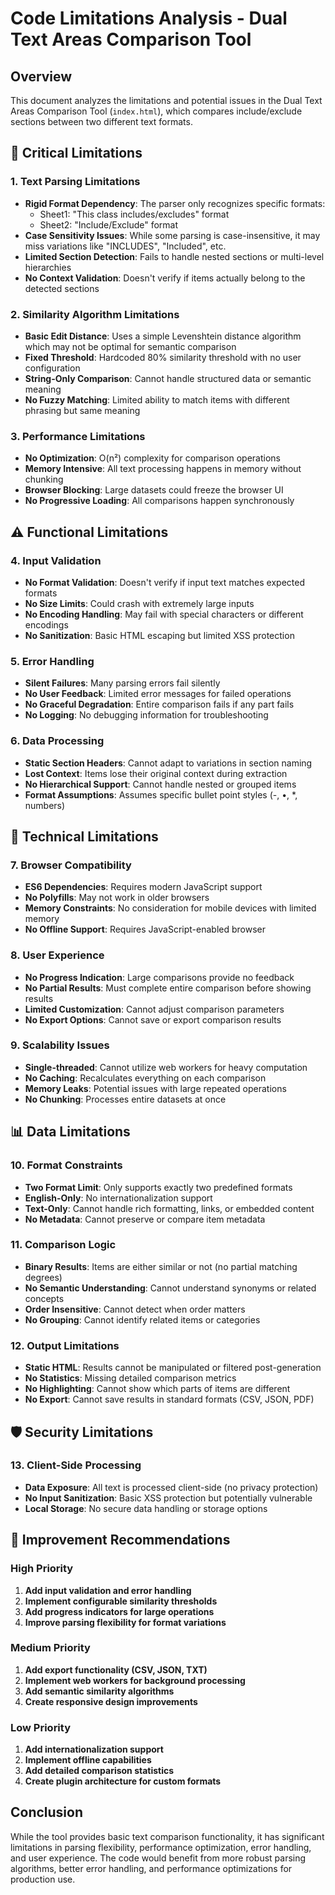 # Code Limitations Analysis - Dual Text Areas Comparison Tool

## Overview
This document analyzes the limitations and potential issues in the Dual Text Areas Comparison Tool (`index.html`), which compares include/exclude sections between two different text formats.

## 🚨 Critical Limitations

### 1. **Text Parsing Limitations**
- **Rigid Format Dependency**: The parser only recognizes specific formats:
  - Sheet1: "This class includes/excludes" format
  - Sheet2: "Include/Exclude" format
- **Case Sensitivity Issues**: While some parsing is case-insensitive, it may miss variations like "INCLUDES", "Included", etc.
- **Limited Section Detection**: Fails to handle nested sections or multi-level hierarchies
- **No Context Validation**: Doesn't verify if items actually belong to the detected sections

### 2. **Similarity Algorithm Limitations**
- **Basic Edit Distance**: Uses a simple Levenshtein distance algorithm which may not be optimal for semantic comparison
- **Fixed Threshold**: Hardcoded 80% similarity threshold with no user configuration
- **String-Only Comparison**: Cannot handle structured data or semantic meaning
- **No Fuzzy Matching**: Limited ability to match items with different phrasing but same meaning

### 3. **Performance Limitations**
- **No Optimization**: O(n²) complexity for comparison operations
- **Memory Intensive**: All text processing happens in memory without chunking
- **Browser Blocking**: Large datasets could freeze the browser UI
- **No Progressive Loading**: All comparisons happen synchronously

## ⚠️ Functional Limitations

### 4. **Input Validation**
- **No Format Validation**: Doesn't verify if input text matches expected formats
- **No Size Limits**: Could crash with extremely large inputs
- **No Encoding Handling**: May fail with special characters or different encodings
- **No Sanitization**: Basic HTML escaping but limited XSS protection

### 5. **Error Handling**
- **Silent Failures**: Many parsing errors fail silently
- **No User Feedback**: Limited error messages for failed operations
- **No Graceful Degradation**: Entire comparison fails if any part fails
- **No Logging**: No debugging information for troubleshooting

### 6. **Data Processing**
- **Static Section Headers**: Cannot adapt to variations in section naming
- **Lost Context**: Items lose their original context during extraction
- **No Hierarchical Support**: Cannot handle nested or grouped items
- **Format Assumptions**: Assumes specific bullet point styles (-, •, *, numbers)

## 🔧 Technical Limitations

### 7. **Browser Compatibility**
- **ES6 Dependencies**: Requires modern JavaScript support
- **No Polyfills**: May not work in older browsers
- **Memory Constraints**: No consideration for mobile devices with limited memory
- **No Offline Support**: Requires JavaScript-enabled browser

### 8. **User Experience**
- **No Progress Indication**: Large comparisons provide no feedback
- **No Partial Results**: Must complete entire comparison before showing results
- **Limited Customization**: Cannot adjust comparison parameters
- **No Export Options**: Cannot save or export comparison results

### 9. **Scalability Issues**
- **Single-threaded**: Cannot utilize web workers for heavy computation
- **No Caching**: Recalculates everything on each comparison
- **Memory Leaks**: Potential issues with large repeated operations
- **No Chunking**: Processes entire datasets at once

## 📊 Data Limitations

### 10. **Format Constraints**
- **Two Format Limit**: Only supports exactly two predefined formats
- **English-Only**: No internationalization support
- **Text-Only**: Cannot handle rich formatting, links, or embedded content
- **No Metadata**: Cannot preserve or compare item metadata

### 11. **Comparison Logic**
- **Binary Results**: Items are either similar or not (no partial matching degrees)
- **No Semantic Understanding**: Cannot understand synonyms or related concepts
- **Order Insensitive**: Cannot detect when order matters
- **No Grouping**: Cannot identify related items or categories

### 12. **Output Limitations**
- **Static HTML**: Results cannot be manipulated or filtered post-generation
- **No Statistics**: Missing detailed comparison metrics
- **No Highlighting**: Cannot show which parts of items are different
- **No Export**: Cannot save results in standard formats (CSV, JSON, PDF)

## 🛡️ Security Limitations

### 13. **Client-Side Processing**
- **Data Exposure**: All text is processed client-side (no privacy protection)
- **No Input Sanitization**: Basic XSS protection but potentially vulnerable
- **Local Storage**: No secure data handling or storage options

## 🚀 Improvement Recommendations

### High Priority
1. **Add input validation and error handling**
2. **Implement configurable similarity thresholds**
3. **Add progress indicators for large operations**
4. **Improve parsing flexibility for format variations**

### Medium Priority
1. **Add export functionality (CSV, JSON, TXT)**
2. **Implement web workers for background processing**
3. **Add semantic similarity algorithms**
4. **Create responsive design improvements**

### Low Priority
1. **Add internationalization support**
2. **Implement offline capabilities**
3. **Add detailed comparison statistics**
4. **Create plugin architecture for custom formats**

## Conclusion
While the tool provides basic text comparison functionality, it has significant limitations in parsing flexibility, performance optimization, error handling, and user experience. The code would benefit from more robust parsing algorithms, better error handling, and performance optimizations for production use.